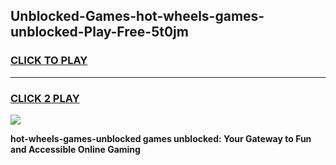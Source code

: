 
## Unblocked-Games-hot-wheels-games-unblocked-Play-Free-5t0jm
<h3>
<a href="https://premium76.site?title=hot-wheels-games-unblocked&ref=10A">CLICK TO PLAY</a></h3>
<hr>

<h3>
<a href="https://premium76.site?title=hot-wheels-games-unblocked&ref=10A">CLICK 2 PLAY</a>
  
</h3>

<a href="https://premium76.site?title=hot-wheels-games-unblocked&ref=10A"><img src="https://clearcache.store/games.png"></a>


**hot-wheels-games-unblocked games unblocked: Your Gateway to Fun and Accessible Online Gaming**
